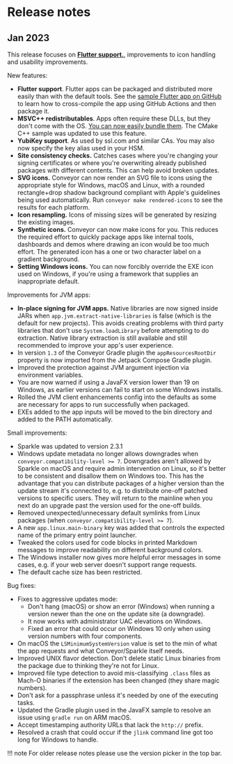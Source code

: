 # Release notes

## Jan 2023

This release focuses on [**Flutter support.**](configs/flutter.md), improvements to icon handling and usability improvements.

New features:

* **Flutter support**. Flutter apps can be packaged and distributed more easily than with the default tools.  See the [sample Flutter app on GitHub](https://github.com/hydraulic-software/flutter-demo) to learn how to cross-compile the app using GitHub Actions and then package it.
* **MSVC++ redistributables**. Apps often require these DLLs, but they don't come with the OS. [You can now easily bundle them](stdlib/index.md#microsoft-visual-c-redistributables). The CMake C++ sample was updated to use this feature.
* **YubiKey support**. As used by ssl.com and similar CAs. You may also now specify the key alias used in your HSM.
* **Site consistency checks.** Catches cases where you're changing your signing certificates or where you're overwriting already published packages with different contents. This can help avoid broken updates.
* **SVG icons.** Conveyor can now render an SVG file to icons using the appropriate style for Windows, macOS and Linux, with a rounded rectangle+drop shadow background compliant with Apple's guidelines being used automatically. Run `conveyor make rendered-icons` to see the results for each platform.
* **Icon resampling.** Icons of missing sizes will be generated by resizing the existing images.
* **Synthetic icons.** Conveyor can now make icons for you. This reduces the required effort to quickly package apps like internal tools, dashboards and demos where drawing an icon would be too much effort. The generated icon has a one or two character label on a gradient background.
* **Setting Windows icons.** You can now forcibly override the EXE icon used on Windows, if you're using a framework that supplies an inappropriate default.

Improvements for JVM apps:

* **In-place signing for JVM apps.** Native libraries are now signed inside JARs when `app.jvm.extract-native-libraries` is false (which is the default for new projects). This avoids creating problems with third party libraries that don't use `System.loadLibrary` before attempting to do extraction. Native library extraction is still available and still recommended to improve your app's user experience.
* In version `1.3` of the Conveyor Gradle plugin the `appResourcesRootDir` property is now imported from the Jetpack Compose Gradle plugin.
* Improved the protection against JVM argument injection via environment variables.
* You are now warned if using a JavaFX version lower than 19 on Windows, as earlier versions can fail to start on some Windows installs.
* Rolled the JVM client enhancements config into the defaults as some are necessary for apps to run successfully when packaged.
* EXEs added to the app inputs will be moved to the bin directory and added to the PATH automatically.

Small improvements:

* Sparkle was updated to version 2.3.1
* Windows update metadata no longer allows downgrades when `conveyor.compatibility-level >= 7`. Downgrades aren't allowed by Sparkle on macOS and require admin intervention on Linux, so it's better to be consistent and disallow them on Windows too. This has the advantage that you can distribute packages of a higher version than the update stream it's connected to, e.g. to distribute one-off patched versions to specific users. They will return to the mainline when you next do an upgrade past the version used for the one-off builds.
* Removed unexpected/unnecessary default symlinks from Linux packages (when `conveyor.compatibility-level >= 7`).
* A new `app.linux.main-binary` key was added that controls the expected name of the primary entry point launcher.
* Tweaked the colors used for code blocks in printed Markdown messages to improve readability on different background colors.
* The Windows installer now gives more helpful error messages in some cases, e.g. if your web server doesn't support range requests.
* The default cache size has been restricted. 

Bug fixes:

* Fixes to aggressive updates mode:
    * Don't hang (macOS) or show an error (Windows) when running a version newer than the one on the update site (a downgrade).
    * It now works with administrator UAC elevations on Windows. 
    * Fixed an error that could occur on Windows 10 only when using version numbers with four components. 
* On macOS the `LSMinimumSystemVersion` value is set to the min of what the app requests and what Conveyor/Sparkle itself needs.
* Improved UNIX flavor detection. Don't delete static Linux binaries from the package due to thinking they're not for Linux.
* Improved file type detection to avoid mis-classifying `.class` files as Mach-O binaries if the extension has been changed (they share magic numbers).
* Don't ask for a passphrase unless it's needed by one of the executing tasks.
* Updated the Gradle plugin used in the JavaFX sample to resolve an issue using `gradle run` on ARM macOS.
* Accept timestamping authority URLs that lack the `http://` prefix.
* Resolved a crash that could occur if the `jlink` command line got too long for Windows to handle.

!!! note 
    For older release notes please use the version picker in the top bar.
